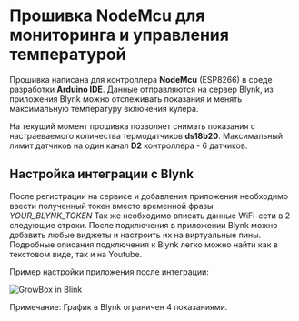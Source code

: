 # Прошивка NodeMcu для мониторинга и управления температурой

Прошивка написана для контроллера **NodeMcu** (ESP8266) в среде разработки **Arduino IDE**.
Данные отправляются на сервер Blynk, из приложения Blynk можно отслеживать показания
и менять максимальную температуру включения кулера.

На текущий момент прошивка позволяет снимать показания с настраеваемого количества термодатчиков **ds18b20**.
Максимальный лимит датчиков на один канал **D2** контроллера - 6 датчиков.

## Настройка интеграции с Blynk
После регистрации на сервисе и добавления приложения необходимо ввести полученный токен вместо временной фразы *YOUR_BLYNK_TOKEN*
Так же необходимо вписать данные WiFi-сети в 2 следующие строки.
После подключения в приложении Blynk можно добавить любые виджеты и настроить их на виртуальные пины.
Подробные описания подключения к Blynk легко можно найти как в текстовом виде, так и на Youtube.

Пример настройки приложения после интеграции:

![GrowBox in Blink](https://techmeat.net/images/growbox.gif)

Примечание: График в Blynk ограничен 4 показаниями.
